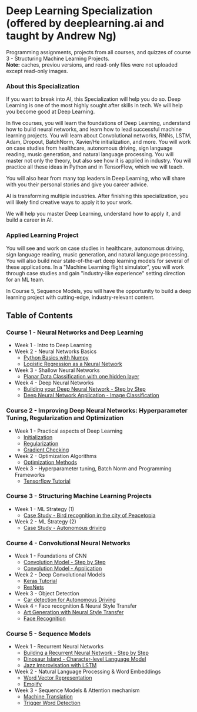 # Deep Learning Specialization (offered by deeplearning.ai and taught by Andrew Ng)
Programming assignments, projects from all courses, and quizzes of course 3 - Structuring Machine Learning Projects.\
**Note:** caches, previou versions, and read-only files were not uploaded except read-only images.

### About this Specialization
If you want to break into AI, this Specialization will help you do so. Deep Learning is one of the most highly sought after skills in tech. 
We will help you become good at Deep Learning. 

In five courses, you will learn the foundations of Deep Learning, understand how to build neural networks, and learn how to lead successful machine learning projects. 
You will learn about Convolutional networks, RNNs, LSTM, Adam, Dropout, BatchNorm, Xavier/He initialization, and more. 
You will work on case studies from healthcare, autonomous driving, sign language reading, music generation, and natural language processing.
You will master not only the theory, but also see how it is applied in industry. You will practice all these ideas in Python and in TensorFlow, which we will teach. 

You will also hear from many top leaders in Deep Learning, who will share with you their personal stories and give you career advice. 

AI is transforming multiple industries. After finishing this specialization, you will likely find creative ways to apply it to your work. 

We will help you master Deep Learning, understand how to apply it, and build a career in AI. 

### Applied Learning Project
You will see and work on case studies in healthcare, autonomous driving, sign language reading, music generation, and natural language processing. 
You will also build near state-of-the-art deep learning models for several of these applications. In a "Machine Learning flight simulator", 
you will work through case studies and gain "industry-like experience" setting direction for an ML team. 

In Course 5, Sequence Models, you will have the opportunity to build a deep learning project with cutting-edge, industry-relevant content.

## Table of Contents
### Course 1 - Neural Networks and Deep Learning
- Week 1 - Intro to Deep Learning
- Week 2 - Neural Networks Basics
  - [Python Basics with Numpy](https://github.com/JeremyJi10/DL-deeplearning.ai/blob/master/C1%20-%20Neural%20Networks%20and%20Deep%20Learning/Week%202%20-%20NN%20Basics/Python%20Basics%20with%20Numpy/Python_Basics_With_Numpy_v3a.ipynb)
  - [Logistic Regression as a Neural Network](https://github.com/JeremyJi10/DL-deeplearning.ai/blob/master/C1%20-%20Neural%20Networks%20and%20Deep%20Learning/Week%202%20-%20NN%20Basics/Logistic%20Regression%20as%20a%20Neural%20Network/Logistic_Regression_with_a_Neural_Network_mindset_v6a.ipynb)
- Week 3 - Shallow Neural Networks
  - [Planar Data Classification with one hidden layer](https://github.com/JeremyJi10/DL-deeplearning.ai/blob/master/C1%20-%20Neural%20Networks%20and%20Deep%20Learning/Week%203%20-%20Shallow%20Neural%20Networks/Planar%20data%20classification%20with%20one%20hidden%20layer/Planar_data_classification_with_onehidden_layer_v6c.ipynb)
- Week 4 - Deep Neural Networks
  - [Building your Deep Neural Network - Step by Step](https://github.com/JeremyJi10/DL-deeplearning.ai/blob/master/C1%20-%20Neural%20Networks%20and%20Deep%20Learning/Week%204%20-%20Deep%20Neural%20Networks/Building%20your%20Deep%20Neural%20Network%20-%20Step%20by%20Step/Building_your_Deep_Neural_Network_Step_by_Step_v8a.ipynb)
  - [Deep Neural Network Application - Image Classification](https://github.com/JeremyJi10/DL-deeplearning.ai/blob/master/C1%20-%20Neural%20Networks%20and%20Deep%20Learning/Week%204%20-%20Deep%20Neural%20Networks/Deep%20Neural%20Network%20Application%EF%80%BA%20Image%20Classification/Deep%20Neural%20Network%20-%20Application%20v8.ipynb)
### Course 2 - Improving Deep Neural Networks: Hyperparameter Tuning, Regularization and Optimization
- Week 1 - Practical aspects of Deep Learning
  - [Initialization](https://github.com/JeremyJi10/DL-deeplearning.ai/blob/master/C2%20-%20Improving%20Deep%20Neural%20Networks%20-%20Hyperparameter%20tuning%2C%20Regularization%20and%20Optimization/Week%205%20-%20Practical%20aspects%20of%20Deep%20Learning/Initialization/Initialization.ipynb)
  - [Regularization](https://github.com/JeremyJi10/DL-deeplearning.ai/blob/master/C2%20-%20Improving%20Deep%20Neural%20Networks%20-%20Hyperparameter%20tuning%2C%20Regularization%20and%20Optimization/Week%205%20-%20Practical%20aspects%20of%20Deep%20Learning/Regularization/Regularization_v2a.ipynb)
  - [Gradient Checking](https://github.com/JeremyJi10/DL-deeplearning.ai/blob/master/C2%20-%20Improving%20Deep%20Neural%20Networks%20-%20Hyperparameter%20tuning%2C%20Regularization%20and%20Optimization/Week%205%20-%20Practical%20aspects%20of%20Deep%20Learning/Gradient%20Checking/Gradient%20Checking%20v1.ipynb)
- Week 2 - Optimization Algorithms
  - [Optimization Methods](https://github.com/JeremyJi10/DL-deeplearning.ai/blob/master/C2%20-%20Improving%20Deep%20Neural%20Networks%20-%20Hyperparameter%20tuning%2C%20Regularization%20and%20Optimization/Week%206%20-%20Optimization%20algorithms/Optimization_methods_v1b.ipynb)
- Week 3 - Hyperparameter tuning, Batch Norm and Programming Frameworks
  - [Tensorflow Tutorial](https://github.com/JeremyJi10/DL-deeplearning.ai/blob/master/C2%20-%20Improving%20Deep%20Neural%20Networks%20-%20Hyperparameter%20tuning%2C%20Regularization%20and%20Optimization/Week%207%20-%20Hyperparameter%20tuning%2C%20Batch%20Norm%20and%20Programming%20Frameworks/TensorFlow_Tutorial_v3b.ipynb)
### Course 3 - Structuring Machine Learning Projects
- Week 1 - ML Strategy (1)
  - [Case Study - Bird recognition in the city of Peacetopia](https://github.com/JeremyJi10/DL-deeplearning.ai/blob/master/C3%20-%20Structuring%20Machine%20Learning%20Projects/Week%208%20-%20ML%20Strategy%20(1)/Week8%20Case%20Study.pdf)
- Week 2 - ML Strategy (2)
  - [Case Study - Autonomous driving](https://github.com/JeremyJi10/DL-deeplearning.ai/blob/master/C3%20-%20Structuring%20Machine%20Learning%20Projects/Week%209%20-%20ML%20Strategy%20(2)/Week9%20Case%20Study.pdf)
### Course 4 - Convolutional Neural Networks
- Week 1 - Foundations of CNN
  - [Convolution Model - Step by Step](https://github.com/JeremyJi10/DL-deeplearning.ai/blob/master/C4%20-%20Convolutional%20Neural%20Networks/Week%2010%20-%20Foundations%20of%20CNN/Convolution_model_Step_by_Step_v2a.ipynb)
  - [Convolution Model - Application](https://github.com/JeremyJi10/DL-deeplearning.ai/blob/master/C4%20-%20Convolutional%20Neural%20Networks/Week%2010%20-%20Foundations%20of%20CNN/Convolution_model_Application_v1a.ipynb)
- Week 2 - Deep Convolutional Models
  - [Keras Tutorial](https://github.com/JeremyJi10/DL-deeplearning.ai/blob/master/C4%20-%20Convolutional%20Neural%20Networks/Week%2011%20-%20Deep%20convolutional%20models%20(case%20studies)/KerasTutorial/Keras_Tutorial_v2a.ipynb)
  - [ResNets](https://github.com/JeremyJi10/DL-deeplearning.ai/blob/master/C4%20-%20Convolutional%20Neural%20Networks/Week%2011%20-%20Deep%20convolutional%20models%20(case%20studies)/ResNets/Residual_Networks_v2a.ipynb)
- Week 3 - Object Detection
  - [Car detection for Autonomous Driving](https://github.com/JeremyJi10/DL-deeplearning.ai/blob/master/C4%20-%20Convolutional%20Neural%20Networks/Week%2012%20-%20Object%20Detection/Car%20detection%20for%20Autonomous%20Driving/Autonomous_driving_application_Car_detection_v3a.ipynb)
- Week 4 - Face recognition & Neural Style Transfer
  - [Art Generation with Neural Style Transfer](https://github.com/JeremyJi10/DL-deeplearning.ai/blob/master/C4%20-%20Convolutional%20Neural%20Networks/Week%2013%20-%20Face%20recognition%20%26%20Neural%20style%20transfer/Neural%20Style%20Transfer/Art_Generation_with_Neural_Style_Transfer_v3a.ipynb)
  - [Face Recognition](https://github.com/JeremyJi10/DL-deeplearning.ai/blob/master/C4%20-%20Convolutional%20Neural%20Networks/Week%2013%20-%20Face%20recognition%20%26%20Neural%20style%20transfer/Face%20Recognition/Face_Recognition_v3a.ipynb)
### Course 5 - Sequence Models
- Week 1 - Recurrent Neural Networks
  - [Building a Recurrent Neural Network - Step by Step](https://github.com/JeremyJi10/DL-deeplearning.ai/blob/master/C5%20-%20Sequence%20Models/Week%2014%20-%20RNN/Building%20a%20Recurrent%20Neural%20Network%20-%20Step%20by%20Step/Building_a_Recurrent_Neural_Network_Step_by_Step_v3b.ipynb)
  - [Dinosaur Island - Character-level Language Model](https://github.com/JeremyJi10/DL-deeplearning.ai/blob/master/C5%20-%20Sequence%20Models/Week%2014%20-%20RNN/Dinosaur%20Island%20--%20Character-level%20language%20model/Dinosaurus_Island_Character_level_language_model_final_v3b.ipynb)
  - [Jazz Improvisation with LSTM](https://github.com/JeremyJi10/DL-deeplearning.ai/blob/master/C5%20-%20Sequence%20Models/Week%2014%20-%20RNN/Jazz%20improvisation%20with%20LSTM/Improvise_a_Jazz_Solo_with_an_LSTM_Network_v3a.ipynb)
- Week 2 - Natural Language Processing & Word Embeddings
  - [Word Vector Representation](https://github.com/JeremyJi10/DL-deeplearning.ai/blob/master/C5%20-%20Sequence%20Models/Week%2015%20-%20NLP%20%26%20Word%20Embeddings/Word%20Vector%20Representation/Operations_on_word_vectors_v2a.ipynb)
  - [Emojify](https://github.com/JeremyJi10/DL-deeplearning.ai/blob/master/C5%20-%20Sequence%20Models/Week%2015%20-%20NLP%20%26%20Word%20Embeddings/Emojify/Emojify_v2a.ipynb)
- Week 3 - Sequence Models & Attention mechanism
  - [Machine Translation](https://github.com/JeremyJi10/DL-deeplearning.ai/blob/master/C5%20-%20Sequence%20Models/Week%2016%20-%20Sequence%20Models%20%26%20Attention%20mechanism/Machine%20Translation/Neural_machine_translation_with_attention_v4a.ipynb)
  - [Trigger Word Detection](https://github.com/JeremyJi10/DL-deeplearning.ai/blob/master/C5%20-%20Sequence%20Models/Week%2016%20-%20Sequence%20Models%20%26%20Attention%20mechanism/Trigger%20word%20detection/Trigger_word_detection_v1a.ipynb)
  
